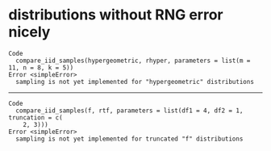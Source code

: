 # distributions without RNG error nicely

    Code
      compare_iid_samples(hypergeometric, rhyper, parameters = list(m = 11, n = 8, k = 5))
    Error <simpleError>
      sampling is not yet implemented for "hypergeometric" distributions

---

    Code
      compare_iid_samples(f, rtf, parameters = list(df1 = 4, df2 = 1, truncation = c(
        2, 3)))
    Error <simpleError>
      sampling is not yet implemented for truncated "f" distributions

